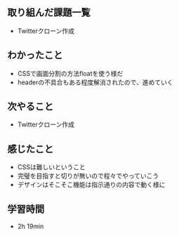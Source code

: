 ## 取り組んだ課題一覧
- Twitterクローン作成
## わかったこと
- CSSで画面分割の方法floatを使う様だ
- headerの不具合もある程度解消されたので、進めていく
## 次やること
- Twitterクローン作成
## 感じたこと
- CSSは難しいということ
- 完璧を目指すと切りが無いので程々でやっていこう
- デザインはそこそこ機能は指示通りの内容で動く様に    
## 学習時間
- 2h 19min
